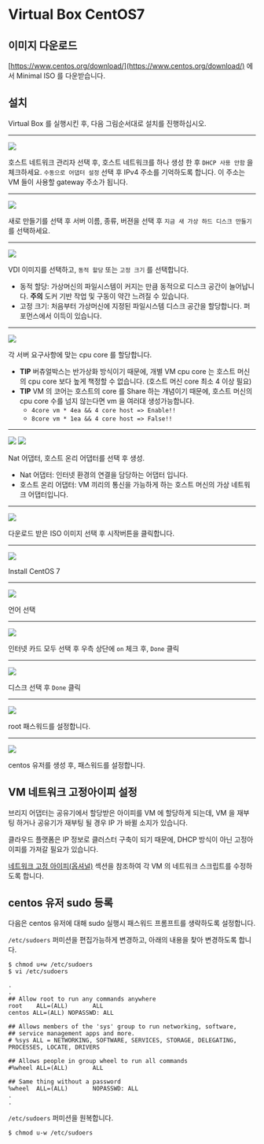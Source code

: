 # Virtual Box CentOS7

## 이미지 다운로드

[https://www.centos.org/download/](https://www.centos.org/download/) 에서 Minimal ISO 를 다운받습니다.

## 설치

Virtual Box 를 실행시킨 후, 다음 그림순서대로 설치를 진행하십시오.

---
![](infra/image/virtual0.png)

호스트 네트워크 관리자 선택 후, 호스트 네트워크를 하나 생성 한 후 `DHCP 사용 안함` 을 체크하세요.
`수동으로 어댑터 설정` 선택 후 IPv4 주소를 기억하도록 합니다. 이 주소는 VM 들이 사용할 gateway 주소가 됩니다.

---
![](infra/image/virtual1.png)

새로 만들기를 선택 후 서버 이름, 종류, 버젼을 선택 후 `지금 새 가상 하드 디스크 만들기` 를 선택하세요.

---
![](infra/image/virtual2.png)

VDI 이미지를 선택하고, `동적 할당` 또는 `고정 크기` 를 선택합니다.
 
 - 동적 할당: 가상머신의 파일시스템이 커지는 만큼 동적으로 디스크 공간이 늘어납니다. **주의** 도커 기반 작업 및 구동이 약간 느려질 수 있습니다.
 - 고정 크기: 처음부터 가상머신에 지정된 파일시스템 디스크 공간을 할당합니다. 퍼포먼스에서 이득이 있습니다.

---
![](infra/image/virtual3.png)

각 서버 요구사항에 맞는 cpu core 를 할당합니다.

- **TIP** 버츄얼박스는 반가상화 방식이기 때문에, 개별 VM cpu core 는 호스트 머신의 cpu core 보다 높게 책정할 수 없습니다. (호스트 머신 core 최소 4 이상 필요)
- **TIP** VM 의 코어는 호스트의 core 를 Share 하는 개념이기 때문에, 호스트 머신의 cpu core 수를 넘지 않는다면 vm 을 여러대 생성가능합니다.
  - `4core vm * 4ea && 4 core host => Enable!!`
  - `8core vm * 1ea && 4 core host => False!!`

---
![](infra/image/virtual4-1.png)
![](infra/image/virtual4-1.png)

Nat 어댑터, 호스트 온리 어댑터를 선택 후 생성.

- Nat 어댑터: 인터넷 환경의 연결을 담당하는 어댑터 입니다.
- 호스트 온리 어댑터: VM 끼리의 통신을 가능하게 하는 호스트 머신의 가상 네트워크 어댑터입니다.

---
![](infra/image/virtual5.png)

다운로드 받은 ISO 이미지 선택 후 시작버튼을 클릭합니다.

---
![](infra/image/virtual6.png)

Install CentOS 7

---
![](infra/image/virtual7.png)

언어 선택

---
![](infra/image/virtual8.png)

인터넷 카드 모두 선택 후 우측 상단에  `on` 체크 후, `Done` 클릭

---
![](infra/image/virtual9.png)

디스크 선택 후 `Done` 클릭

---
![](infra/image/virtual10.png)

root 패스워드를 설정합니다.

---
![](infra/image/virtual11.png)

centos 유저를 생성 후, 패스워드를 설정합니다.


## VM 네트워크 고정아이피 설정

브리지 어댑터는 공유기에서 할당받은 아이피를 VM 에 할당하게 되는데, VM 을 재부팅 하거나 공유기가 재부팅 될 경우 IP 가 바뀔 소지가 있습니다.

클라우드 플랫폼은 IP 정보로 클러스터 구축이 되기 때문에, DHCP 방식이 아닌 고정아이피를 가져갈 필요가 있습니다.

[네트워크 고정 아이피(옵셔널)](infra/pre-static-ips.md) 섹션을 참조하여 각 VM 의 네트워크 스크립트를 수정하도록 합니다.


## centos 유저 sudo 등록

다음은 centos 유저에 대해 sudo 실행시 패스워드 프롬프트를 생략하도록 설정합니다.

`/etc/sudoers` 퍼미션을 편집가능하게 변경하고, 아래의 내용을 찾아 변경하도록 합니다.

```
$ chmod u+w /etc/sudoers
$ vi /etc/sudoers

.
.
## Allow root to run any commands anywhere
root    ALL=(ALL)       ALL
centos ALL=(ALL) NOPASSWD: ALL

## Allows members of the 'sys' group to run networking, software,
## service management apps and more.
# %sys ALL = NETWORKING, SOFTWARE, SERVICES, STORAGE, DELEGATING, PROCESSES, LOCATE, DRIVERS

## Allows people in group wheel to run all commands
#%wheel ALL=(ALL)       ALL

## Same thing without a password
%wheel  ALL=(ALL)       NOPASSWD: ALL
.
.
```

`/etc/sudoers` 퍼미션을 원복합니다.

```
$ chmod u-w /etc/sudoers
```

